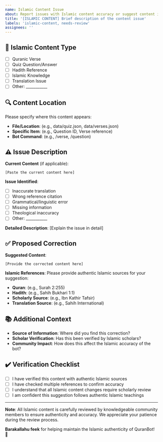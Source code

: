 ```yaml
---
name: Islamic Content Issue
about: Report issues with Islamic content accuracy or suggest content improvements
title: '[ISLAMIC CONTENT] Brief description of the content issue'
labels: 'islamic-content, needs-review'
assignees: ''
---
```


## 📖 **Islamic Content Type**
- [ ] Quranic Verse
- [ ] Quiz Question/Answer
- [ ] Hadith Reference
- [ ] Islamic Knowledge
- [ ] Translation Issue
- [ ] Other: ___________

## 🔍 **Content Location**
Please specify where this content appears:
- **File/Location**: (e.g., data/quiz.json, data/verses.json)
- **Specific Item**: (e.g., Question ID, Verse reference)
- **Bot Command**: (e.g., /verse, /question)

## ⚠️ **Issue Description**
**Current Content** (if applicable):
```
[Paste the current content here]
```

**Issue Identified**:
- [ ] Inaccurate translation
- [ ] Wrong reference citation
- [ ] Grammatical/linguistic error
- [ ] Missing information
- [ ] Theological inaccuracy
- [ ] Other: ___________

**Detailed Description**:
[Explain the issue in detail]

## ✅ **Proposed Correction**
**Suggested Content**:
```
[Provide the corrected content here]
```

**Islamic References**:
Please provide authentic Islamic sources for your suggestion:
- **Quran**: (e.g., Surah 2:255)
- **Hadith**: (e.g., Sahih Bukhari 1:1)
- **Scholarly Source**: (e.g., Ibn Kathir Tafsir)
- **Translation Source**: (e.g., Sahih International)

## 📚 **Additional Context**
- **Source of Information**: Where did you find this correction?
- **Scholar Verification**: Has this been verified by Islamic scholars?
- **Community Impact**: How does this affect the Islamic accuracy of the bot?

## ✔️ **Verification Checklist**
- [ ] I have verified this content with authentic Islamic sources
- [ ] I have checked multiple references to confirm accuracy
- [ ] I understand that all Islamic content changes require scholarly review
- [ ] I am confident this suggestion follows authentic Islamic teachings

---

**Note**: All Islamic content is carefully reviewed by knowledgeable community members to ensure authenticity and accuracy. We appreciate your patience during the review process.

**Barakallahu feek** for helping maintain the Islamic authenticity of QuranBot! 🤲
